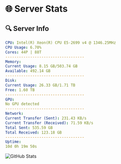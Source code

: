 # 🌐 Server Stats
## 🔍 Server Info
```yaml
CPU: Intel(R) Xeon(R) CPU E5-2699 v4 @ 1346.25MHz
CPU Usage: 6.70%
Cores: 44P | 88T
-----------------------------------
Memory:
Current Usage: 8.15 GB/503.74 GB
Available: 492.14 GB
-----------------------------------
Disk:
Current Usage: 26.33 GB/1.71 TB
Free: 1.60 TB
-----------------------------------
GPU:
No GPU detected
-----------------------------------
Network:
Current Transfer (Sent): 231.43 KB/s
Current Transfer (Received): 71.59 KB/s
Total Sent: 535.59 GB
Total Received: 123.18 GB
-----------------------------------
Uptime:
10d 0h 19m 50s
```
![GitHub Stats](https://img.shields.io/badge/Updated-2025-04-29_17:28:38-blue)